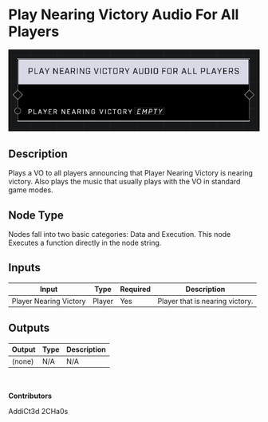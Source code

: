 # Play Nearing Victory Audio For All Players
![alt text](../../../.gitbook/assets/play-nearing-victory-audio-for-all-players.png)
## Description
Plays a VO to all players announcing that Player Nearing Victory is nearing victory. Also plays the music that usually plays with the VO in standard game modes.

## Node Type
Nodes fall into two basic categories: Data and Execution. This node Executes a function directly in the node string.

## Inputs
| Input            | Type             | Required | Description												    |
|------------------|------------------|----------|--------------------------------------------------------------|
| Player Nearing Victory | Player | Yes | Player that is nearing victory.|

## Outputs
| Output           | Type             | Description												     |
|------------------|------------------|--------------------------------------------------------------|
| (none) | N/A  | N/A  |

\
\
**Contributors**

AddiCt3d 2CHa0s
